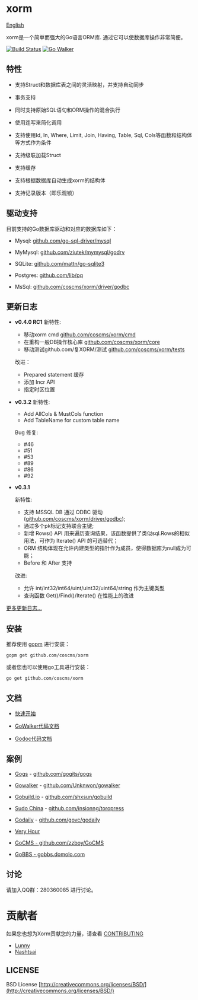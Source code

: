 # xorm

[English](https://github.com/coscms/xorm/blob/master/README.md)

xorm是一个简单而强大的Go语言ORM库. 通过它可以使数据库操作非常简便。

[![Build Status](https://drone.io/github.com/coscms/xorm/status.png)](https://drone.io/github.com/coscms/xorm/latest)  [![Go Walker](http://gowalker.org/api/v1/badge)](http://gowalker.org/github.com/coscms/xorm)

## 特性

* 支持Struct和数据库表之间的灵活映射，并支持自动同步

* 事务支持

* 同时支持原始SQL语句和ORM操作的混合执行

* 使用连写来简化调用

* 支持使用Id, In, Where, Limit, Join, Having, Table, Sql, Cols等函数和结构体等方式作为条件

* 支持级联加载Struct 

* 支持缓存

* 支持根据数据库自动生成xorm的结构体

* 支持记录版本（即乐观锁）

## 驱动支持

目前支持的Go数据库驱动和对应的数据库如下：

* Mysql: [github.com/go-sql-driver/mysql](https://github.com/go-sql-driver/mysql)

* MyMysql: [github.com/ziutek/mymysql/godrv](https://github.com/ziutek/mymysql/godrv)

* SQLite: [github.com/mattn/go-sqlite3](https://github.com/mattn/go-sqlite3)

* Postgres: [github.com/lib/pq](https://github.com/lib/pq)

* MsSql: [github.com/coscms/xorm/driver/godbc](https://github.com/coscms/xorm/driver/godbc)

## 更新日志

* **v0.4.0 RC1** 
	新特性:
	* 移动xorm cmd [github.com/coscms/xorm/cmd](github.com/coscms/xorm/cmd)
	* 在重构一般DB操作核心库 [github.com/coscms/xorm/core](https://github.com/coscms/xorm/core)
	* 移动测试github.com/复XORM/测试 [github.com/coscms/xorm/tests](github.com/coscms/xorm/tests)

	改进：
	* Prepared statement 缓存
	* 添加 Incr API
	* 指定时区位置
	
* **v0.3.2** 
	新特性:
	* Add AllCols & MustCols function
	* Add TableName for custom table name

	Bug 修复:
	* #46
	* #51
	* #53
	* #89
	* #86
	* #92
	
* **v0.3.1**

	新特性:
	* 支持 MSSQL DB 通过 ODBC 驱动 ([github.com/coscms/xorm/driver/godbc](https://github.com/coscms/xorm/driver/godbc));
	* 通过多个pk标记支持联合主键; 
	* 新增 Rows() API 用来遍历查询结果，该函数提供了类似sql.Rows的相似用法，可作为 Iterate() API 的可选替代；
	* ORM 结构体现在允许内建类型的指针作为成员，使得数据库为null成为可能；
	* Before 和 After 支持

	改进:
	* 允许 int/int32/int64/uint/uint32/uint64/string 作为主键类型
	* 查询函数 Get()/Find()/Iterate() 在性能上的改进


[更多更新日志...](https://github.com/coscms/xorm/blob/master/docs/ChangelogCN.md)

## 安装

推荐使用 [gopm](https://github.com/gpmgo/gopm) 进行安装： 

	gopm get github.com/coscms/xorm
	
或者您也可以使用go工具进行安装：

	go get github.com/coscms/xorm

## 文档

* [快速开始](https://github.com/coscms/xorm/blob/master/docs/QuickStart.md)

* [GoWalker代码文档](http://gowalker.org/github.com/coscms/xorm)

* [Godoc代码文档](http://godoc.org/github.com/coscms/xorm)


## 案例

* [Gogs](http://try.gogits.org) - [github.com/gogits/gogs](http://github.com/gogits/gogs)

* [Gowalker](http://gowalker.org) - [github.com/Unknwon/gowalker](http://github.com/Unknwon/gowalker)

* [Gobuild.io](http://gobuild.io) - [github.com/shxsun/gobuild](http://github.com/shxsun/gobuild)

* [Sudo China](http://sudochina.com) - [github.com/insionng/toropress](http://github.com/insionng/toropress)

* [Godaily](http://godaily.org) - [github.com/govc/godaily](http://github.com/govc/godaily)

* [Very Hour](http://veryhour.com/)

* [GoCMS - github.com/zzboy/GoCMS](https://github.com/zzdboy/GoCMS)

* [GoBBS - gobbs.domolo.com](http://gobbs.domolo.com/)


## 讨论

请加入QQ群：280360085 进行讨论。

# 贡献者

如果您也想为Xorm贡献您的力量，请查看 [CONTRIBUTING](https://github.com/coscms/xorm/blob/master/CONTRIBUTING.md)

* [Lunny](https://github.com/lunny)
* [Nashtsai](https://github.com/nashtsai)

## LICENSE

BSD License
[http://creativecommons.org/licenses/BSD/](http://creativecommons.org/licenses/BSD/)
